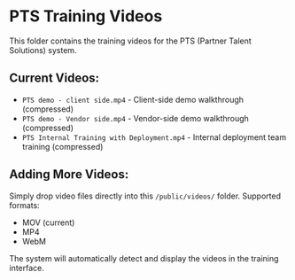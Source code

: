 # PTS Training Videos

This folder contains the training videos for the PTS (Partner Talent Solutions) system.

## Current Videos:
- `PTS demo - client side.mp4` - Client-side demo walkthrough (compressed)
- `PTS demo - Vendor side.mp4` - Vendor-side demo walkthrough (compressed)
- `PTS Internal Training with Deployment.mp4` - Internal deployment team training (compressed)

## Adding More Videos:
Simply drop video files directly into this `/public/videos/` folder. Supported formats:
- MOV (current)
- MP4
- WebM

The system will automatically detect and display the videos in the training interface.